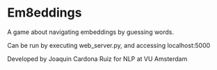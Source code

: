 # Em8eddings

A game about navigating embeddings by guessing words.

Can be run by executing web_server.py, and accessing localhost:5000

Developed by Joaquin Cardona Ruiz for NLP at VU Amsterdam